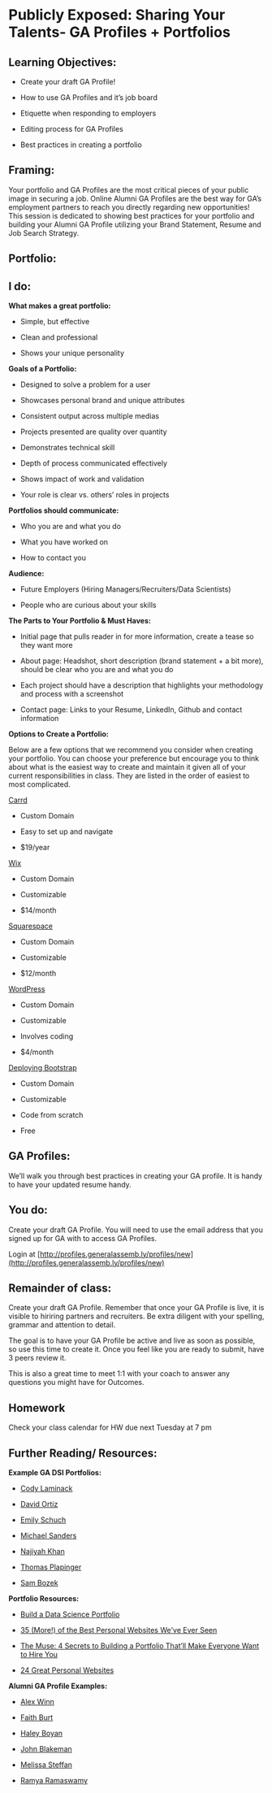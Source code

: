# Publicly Exposed: Sharing Your Talents- GA Profiles + Portfolios

## Learning Objectives:

* Create your draft GA Profile!

* How to use GA Profiles and it’s job board

* Etiquette when responding to employers

* Editing process for GA Profiles

* Best practices in creating a portfolio 

## Framing: 

Your portfolio and GA Profiles are the most critical pieces of your public image in securing a job. Online Alumni GA Profiles are the best way for GA’s employment partners to reach you directly regarding new opportunities! This session is dedicated to showing best practices for your portfolio and building your Alumni GA Profile utilizing your Brand Statement, Resume and Job Search Strategy. 

## Portfolio:

## I do: 

**What makes a great portfolio:**

* Simple, but effective

* Clean and professional

* Shows your unique personality

**Goals of a Portfolio:**

* Designed to solve a problem for a user

* Showcases personal brand and unique attributes

* Consistent output across multiple medias

* Projects presented are quality over quantity

* Demonstrates technical skill

* Depth of process communicated effectively

* Shows impact of work and validation

* Your role is clear vs. others’ roles in projects

**Portfolios should communicate:**

* Who you are and what you do

* What you have worked on

* How to contact you

**Audience:**

* Future Employers (Hiring Managers/Recruiters/Data Scientists)

* People who are curious about your skills

**The Parts to Your Portfolio & Must Haves:**

* Initial page that pulls reader in for more information, create a tease so they want more

* About page: Headshot, short description (brand statement + a bit more), should be clear who you are and what you do

* Each project should have a description that highlights your methodology and process with a screenshot

* Contact page: Links to your Resume, LinkedIn, Github and contact information

**Options to Create a Portfolio:**

Below are a few options that we recommend you consider when creating your portfolio. You can choose your preference but encourage you to think about what is the easiest way to create and maintain it given all of your current responsibilities in class. They are listed in the order of easiest to most complicated.

[Carrd](https://carrd.co/)

* Custom Domain

* Easy to set up and navigate

* $19/year

[Wix](https://www.wix.com/)

* Custom Domain

* Customizable

* $14/month

[Squarespace](https://www.squarespace.com/)

* Custom Domain

* Customizable

* $12/month

[WordPress](https://wordpress.com/)

* Custom Domain

* Customizable

* Involves coding

* $4/month

[Deploying Bootstrap](https://github.com/josephofiowa/GWDATA/blob/master/deploy-bootstrap/readme.md)

* Custom Domain

* Customizable

* Code from scratch

* Free


## GA Profiles:

We’ll walk you through best practices in creating your GA profile. It is handy to have your updated resume handy.

## You do: 

Create your draft GA Profile.  You will need to use the email address that you signed up for GA with to access GA Profiles.

Login at [http://profiles.generalassemb.ly/profiles/new](http://profiles.generalassemb.ly/profiles/new)

## Remainder of class:

Create your draft GA Profile. Remember that once your GA Profile is live, it is visible to hiriring partners and recruiters. Be extra diligent with your spelling, grammar and attention to detail. 

The goal is to have your GA Profile be active and live as soon as possible, so use this time to create it.  Once you feel like you are ready to submit, have 3 peers review it. 

This is also a great time to meet 1:1 with your coach to answer any questions you might have for Outcomes. 


## Homework 

Check your class calendar for HW due next Tuesday at 7 pm


## Further Reading/ Resources:

**Example GA DSI Portfolios:**

* [Cody Laminack](https://www.codylaminack.com/)

* [David Ortiz](https://ortizdav18.github.io/My_Website/)

* [Emily Schuch](http://www.emilyschuch.com/)

* [Michael Sanders](https://michaeljsanders.com/portfolio/)

* [Najiyah Khan](https://github.com/NKhan121/Portfolio)

* [Thomas Plapinger](https://www.thomasplapinger.com/)

* [Sam Bozek](https://sambozek.github.io/capstone.html#capstone)

**Portfolio Resources:**

* [Build a Data Science Portfolio](https://www.dataquest.io/blog/build-a-data-science-portfolio/)

* [35 (More!) of the Best Personal Websites We've Ever Seen](https://www.themuse.com/advice/35-more-of-the-best-personal-websites-weve-ever-seen?utm_source=Sailthru&utm_medium=email&utm_campaign=35%20%28More%21%29%20of%20the%20Best%20Personal%20Websites%20We%27ve%20Ever%20Seen&utm_term=Daily%20Email%20List)

* [The Muse: 4 Secrets to Building a Portfolio That’ll Make Everyone Want to Hire You](https://www.themuse.com/advice/4-secrets-to-building-a-portfolio-thatll-make-everyone-want-to-hire-you?utm_source=Sailthru&utm_medium=email&utm_term=Daily%20Email%20List&utm_campaign=4%20Secrets%20to%20Building%20a%20Portfolio%20That%27ll%20Make%20Everyone%20Want%20to%20Hire%20You)

* [24 Great Personal Websites](https://www.themuse.com/advice/our-24-favorite-onepage-personal-websites-will-inspire-you-to-make-your-own)


**Alumni GA Profile Examples:** 

* [Alex Winn](https://profiles.generalassemb.ly/profiles/alex-winn)

* [Faith Burt](https://profiles.generalassemb.ly/faith-burt)

* [Haley Boyan](https://profiles.generalassemb.ly/profiles/hboyan)

* [John Blakeman](https://profiles.generalassemb.ly/john-blakeman)

* [Melissa Steffan](https://profiles.generalassemb.ly/melissa-steffan)

* [Ramya Ramaswamy](https://profiles.generalassemb.ly/profiles/ramya-ramaswamy)

